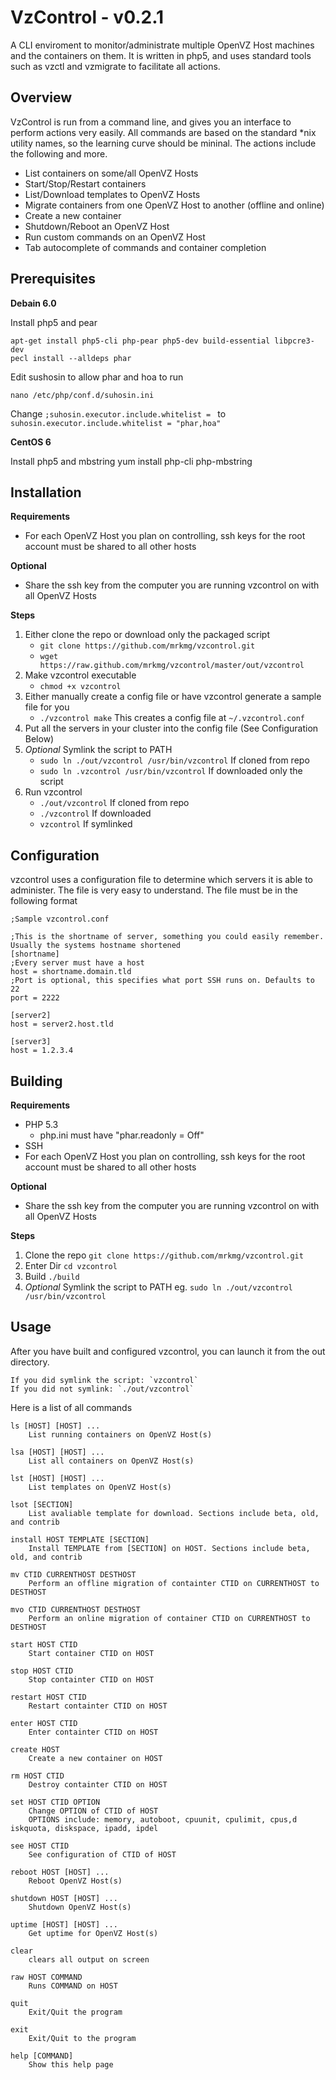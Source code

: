 VzControl - v0.2.1
=========

A CLI enviroment to monitor/administrate multiple OpenVZ Host machines and the containers on them. It is written in
php5, and uses standard tools such as vzctl and vzmigrate to facilitate all actions.

Overview
--------

VzControl is run from a command line, and gives you an interface to perform actions very easily. All commands are
based on the standard *nix utility names, so the learning curve should be mininal. The actions include
the following and more.

- List containers on some/all OpenVZ Hosts
- Start/Stop/Restart containers
- List/Download templates to OpenVZ Hosts
- Migrate containers from one OpenVZ Host to another (offline and online)
- Create a new container
- Shutdown/Reboot an OpenVZ Host
- Run custom commands on an OpenVZ Host
- Tab autocomplete of commands and container completion

Prerequisites
------------

**Debain 6.0**

Install php5 and pear

    apt-get install php5-cli php-pear php5-dev build-essential libpcre3-dev
    pecl install --alldeps phar

Edit sushosin to allow phar and hoa to run

    nano /etc/php/conf.d/suhosin.ini

Change `;suhosin.executor.include.whitelist = ` to `suhosin.executor.include.whitelist = "phar,hoa"`

**CentOS 6**

Install php5 and mbstring
    yum install php-cli php-mbstring


Installation
------------

**Requirements**

- For each OpenVZ Host you plan on controlling, ssh keys for the root account must be shared to all other hosts

**Optional**

- Share the ssh key from the computer you are running vzcontrol on with all OpenVZ Hosts

**Steps**

1. Either clone the repo or download only the packaged script
    - `git clone https://github.com/mrkmg/vzcontrol.git`
    - `wget https://raw.github.com/mrkmg/vzcontrol/master/out/vzcontrol`
2. Make vzcontrol executable
    - `chmod +x vzcontrol`
3. Either manually create a config file or have vzcontrol generate a sample file for you
    - `./vzcontrol make` This creates a config file at `~/.vzcontrol.conf`
4. Put all the servers in your cluster into the config file (See Configuration Below)
5. *Optional* Symlink the script to PATH
    - `sudo ln ./out/vzcontrol /usr/bin/vzcontrol` If cloned from repo
    - `sudo ln .vzcontrol /usr/bin/vzcontrol` If downloaded only the script
6. Run vzcontrol
    - `./out/vzcontrol` If cloned from repo
    - `./vzcontrol` If downloaded
    - `vzcontrol` If symlinked

Configuration
-------------

vzcontrol uses a configuration file to determine which servers it is able to administer. The file is very easy to understand. The file must be in the following format

    ;Sample vzcontrol.conf

    ;This is the shortname of server, something you could easily remember. Usually the systems hostname shortened
    [shortname]
    ;Every server must have a host
    host = shortname.domain.tld
    ;Port is optional, this specifies what port SSH runs on. Defaults to 22
    port = 2222

    [server2]
    host = server2.host.tld

    [server3]
    host = 1.2.3.4

Building
--------

**Requirements**

- PHP 5.3
    - php.ini must have "phar.readonly = Off"
- SSH 
- For each OpenVZ Host you plan on controlling, ssh keys for the root account must be shared to all other hosts

**Optional**

- Share the ssh key from the computer you are running vzcontrol on with all OpenVZ Hosts

**Steps**

1. Clone the repo `git clone https://github.com/mrkmg/vzcontrol.git`
2. Enter Dir `cd vzcontrol`
4. Build `./build`
5. *Optional* Symlink the script to PATH eg. `sudo ln ./out/vzcontrol /usr/bin/vzcontrol`

Usage
-----

After you have built and configured vzcontrol, you can launch it from the out directory.

    If you did symlink the script: `vzcontrol`
    If you did not symlink: `./out/vzcontrol`

Here is a list of all commands

    ls [HOST] [HOST] ...
        List running containers on OpenVZ Host(s)

    lsa [HOST] [HOST] ...
        List all containers on OpenVZ Host(s)

    lst [HOST] [HOST] ...
        List templates on OpenVZ Host(s)

    lsot [SECTION]
        List avaliable template for download. Sections include beta, old, and contrib

    install HOST TEMPLATE [SECTION]
        Install TEMPLATE from [SECTION] on HOST. Sections include beta, old, and contrib

    mv CTID CURRENTHOST DESTHOST
        Perform an offline migration of containter CTID on CURRENTHOST to DESTHOST

    mvo CTID CURRENTHOST DESTHOST
        Perform an online migration of container CTID on CURRENTHOST to DESTHOST

    start HOST CTID
        Start container CTID on HOST

    stop HOST CTID
        Stop containter CTID on HOST

    restart HOST CTID
        Restart containter CTID on HOST

    enter HOST CTID
        Enter containter CTID on HOST

    create HOST
        Create a new container on HOST

    rm HOST CTID
        Destroy containter CTID on HOST

    set HOST CTID OPTION
        Change OPTION of CTID of HOST
        OPTIONS include: memory, autoboot, cpuunit, cpulimit, cpus,d iskquota, diskspace, ipadd, ipdel

    see HOST CTID
        See configuration of CTID of HOST

    reboot HOST [HOST] ...
        Reboot OpenVZ Host(s)

    shutdown HOST [HOST] ...
        Shutdown OpenVZ Host(s)

    uptime [HOST] [HOST] ...
        Get uptime for OpenVZ Host(s)

    clear 
        clears all output on screen

    raw HOST COMMAND
        Runs COMMAND on HOST

    quit 
        Exit/Quit the program

    exit 
        Exit/Quit to the program

    help [COMMAND]
        Show this help page
